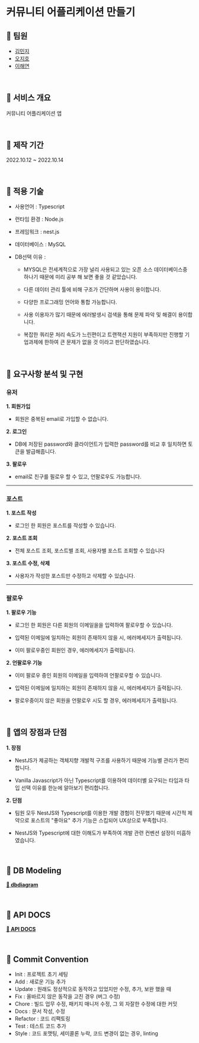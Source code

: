 # 커뮤니티 어플리케이션 만들기

## 📌 팀원

- [김민지](https://github.com/enddl3224)
- [오지호](https://github.com/jeehooh)
- [이해연](https://github.com/haeyeonleeee)

<br/>

## 📌 서비스 개요

커뮤니티 어플리케이션 앱

<br/>

## 📌 제작 기간

2022.10.12 ~ 2022.10.14

<br/>

## 📌 적용 기술

- 사용언어 : Typescript
- 런타임 환경 : Node.js
- 프레임워크 : nest.js
- 데이터베이스 : MySQL

- DB선택 이유 :

  - MYSQL은 전세계적으로 가장 널리 사용되고 있는 오픈 소스 데이터베이스중 하나기 때문에 미리 공부 해 보면 좋을 것 같았습니다.
  
  - 다른 데이터 관리 툴에 비해 구조가 간단하며 사용이 용이합니다.
  
  - 다양한 프로그래밍 언어와 통합 가능합니다.
  
  - 사용 이용자가 많기 때문에 에러발생시 검색을 통해 문제 파악 및 해결이 용이합니다.
  
  - 복잡한 쿼리문 처리 속도가 느린편이고 트랜잭션 지원이 부족하지만 진행할 기업과제에 한하여 큰 문제가 없을 것 이라고 판단하였습니다.

<br/>

## 📌 요구사항 분석 및 구현

### 유저

**1. 회원가입**

- 회원은 중복된 email로 가입할 수 없습니다.

**2. 로그인**

- DB에 저장된 password와 클라이언트가 입력한 password를 비교 후 일치하면 토큰을 발급해줍니다.

**3. 팔로우**

- email로 친구를 필로우 할 수 있고, 언팔로우도 가능합니다.

---

### 포스트

**1. 포스트 작성**

- 로그인 한 회원은 포스트를 작성할 수 있습니다.

**2. 포스트 조회**

- 전체 포스트 조회, 포스트별 조회, 사용자별 포스트 조회할 수 있습니다

**3. 포스트 수정, 삭제**

- 사용자가 작성한 포스트만 수정하고 삭제할 수 있습니다.

---

### 팔로우

**1. 팔로우 기능**

- 로그인 한 회원은 다른 회원의 이메일을을 입력하여 팔로우할 수 있습니다.

- 입력된 이메일에 일치하는 회원이 존재하지 않을 시, 에러메세지가 출력됩니다.

- 이미 팔로우중인 회원인 경우, 에러메세지가 출력됩니다.

**2. 언팔로우 기능**

- 이미 팔로우 중인 회원의 이메일을 입력하여 언팔로우할 수 있습니다.

- 입력된 이메일에 일치하는 회원이 존재하지 않을 시, 에러메세지가 출력됩니다.

- 팔로우중이지 않은 회원을 언팔로우 시도 할 경우, 에러메세지가 출력됩니다.

<br>

## 📌 앱의 장점과 단점

**1. 장점**

- NestJS가 제공하는 객체지향 개발적 구조를 사용하기 때문에 기능별 관리가 편리합니다.

- Vanilla Javascript가 아닌 Typescript를 이용하여 데이터별 요구되는 타입과 타입 선택 이유를 한눈에 알아보기 편리합니다.

**2. 단점**

- 팀원 모두 NestJS와 Typescript를 이용한 개발 경험이 전무했기 때문에 시간적 제약으로 포스트의 "좋아요" 추가 기능은 스킵되어 UX상으로 부족합니다.

- NestJS와 Typescript에 대한 이해도가 부족하여 개발 관련 컨벤션 설정이 미흡하였습니다.

<br/>

## 📌 DB Modeling

**[🔗 dbdiagram](https://dbdiagram.io/d/63452bedf0018a1c5fd9aa2e)**

<br>

## 📌 API DOCS

**[🔗 API DOCS](https://wecode.notion.site/API-e0f885dc9b924307ab76375284f7ab09)**


<br/>

## 📌 Commit Convention

- Init : 프로젝트 초기 세팅
- Add : 새로운 기능 추가
- Update : 원래도 정상적으로 동작하고 있었지만 수정, 추가, 보완 했을 때
- Fix : 올바르지 않은 동작을 고친 경우 (버그 수정)
- Chore : 빌드 업무 수정, 패키지 매니저 수정, 그 외 자잘한 수정에 대한 커밋
- Docs : 문서 작성, 수정
- Refactor : 코드 리팩토링
- Test : 테스트 코드 추가
- Style : 코드 포맷팅, 세미콜론 누락, 코드 변경이 없는 경우, linting

